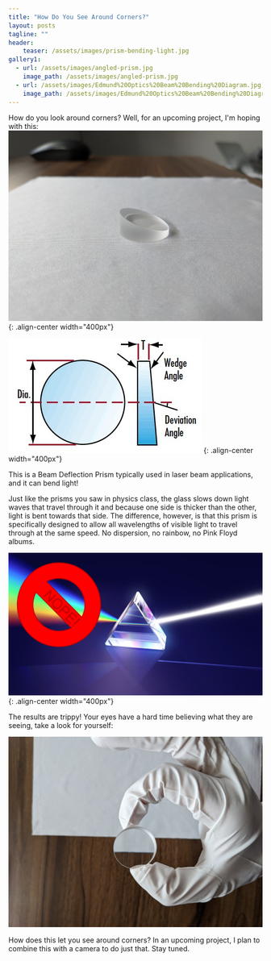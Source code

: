```yaml
---
title: "How Do You See Around Corners?"
layout: posts
tagline: ""
header:
    teaser: /assets/images/prism-bending-light.jpg
gallery1:
  - url: /assets/images/angled-prism.jpg
    image_path: /assets/images/angled-prism.jpg
  - url: /assets/images/Edmund%20Optics%20Beam%20Bending%20Diagram.jpg)
    image_path: /assets/images/Edmund%20Optics%20Beam%20Bending%20Diagram.jpg)
---
```

How do you look around corners? Well, for an upcoming project, I'm hoping with this:
![angled-prism](../assets/images/angled-prism.jpg)
{: .align-center width="400px"}

![](/assets/images/Edmund%20Optics%20Beam%20Bending%20Diagram.jpg)
{: .align-center width="400px"}

This is a Beam Deflection Prism typically used in laser beam applications, and it can bend light!

Just like the prisms you saw in physics class, the glass slows down light waves that travel through it and because one side is thicker than the other, light is bent towards that side. The difference, however, is that this prism is specifically designed to allow all wavelengths of visible light to travel through at the same speed. No dispersion, no rainbow, no Pink Floyd albums.

![](assets/images/No%20Dispersion%20in%20this%20prism!.png){: .align-center width="400px"}

The results are trippy! Your eyes have a hard time believing what they are seeing, take a look for yourself:

![](/assets/images/prism-bending-light.jpg)

How does this let you see around corners? In an upcoming project, I plan to combine this with a camera to do just that. Stay tuned.